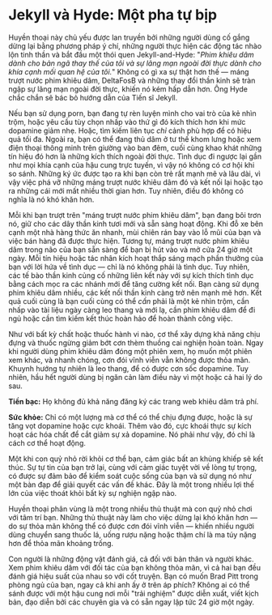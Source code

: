 # Jekyll và Hyde: Một pha tự bịp 

Huyền thoại này chủ yếu được lan truyền bởi những người dùng cố gắng dừng lại bằng phương pháp ý chí, những người thực hiện các động tác nhào lộn tinh thần và bắt đầu một thói quen Jekyll-and-Hyde: "*Phim khiêu dâm dành cho bản ngã thay thế của tôi và sự lãng mạn ngoài đời thực dành cho khía cạnh mối quan hệ của tôi.*" Không có gì xa sự thật hơn thế — máng trượt nước phim khiêu dâm, DeltaFosB và những thay đổi thần kinh sẽ tràn ngập sự lãng mạn ngoài đời thực, khiến nó kém hấp dẫn hơn. Ông Hyde chắc chắn sẽ bác bỏ hướng dẫn của Tiến sĩ Jekyll.

Nếu bạn sử dụng porn, bạn đang tự rèn luyện mình cho vai trò của kẻ nhìn trộm, hoặc yêu cầu tùy chọn nhấp vào thứ gì đó kích thích hơn khi mức dopamine giảm nhẹ. Hoặc, tìm kiếm liên tục *chỉ* cảnh phù hợp để có hiệu quả tối đa. Ngoài ra, bạn có thể đang thủ dâm ở tư thế khom lưng hoặc xem điện thoại thông minh trên giường vào ban đêm, cuối cùng khao khát những tín hiệu đó hơn là những kích thích ngoài đời thực. Tình dục đi ngược lại gần như mọi khía cạnh của hậu cung trực tuyến, vì vậy nó không có cơ hội khi so sánh. Những ký ức được tạo ra khi bạn còn trẻ rất mạnh mẽ và lâu dài, vì vậy việc phá vỡ những máng trượt nước khiêu dâm đó và kết nối lại hoặc tạo ra những cái mới mất nhiều thời gian hơn. Tuy nhiên, điều đó không có nghĩa là nó khó khăn hơn.

Mỗi khi bạn trượt trên "máng trượt nước phim khiêu dâm", bạn đang bôi trơn nó, giữ cho các dây thần kinh tươi mới và sẵn sàng hoạt động. Khi đỗ xe bên cạnh một nhà hàng thức ăn nhanh, mùi chiên rán bay vào lỗ mũi của bạn và việc bán hàng đã được thực hiện. Tương tự, máng trượt nước phim khiêu dâm trong não của bạn sẵn sàng để bạn bị hút vào và mở cửa 24 giờ một ngày. Mỗi tín hiệu hoặc tác nhân kích hoạt thắp sáng mạch phần thưởng của bạn với lời hứa về tình dục — chỉ là nó không phải là tình dục. Tuy nhiên, các tế bào thần kinh củng cố những liên kết này với sự kích thích tình dục bằng cách mọc ra các nhánh mới để tăng cường kết nối. Bạn càng sử dụng phim khiêu dâm nhiều, các kết nối thần kinh càng trở nên mạnh mẽ hơn. Kết quả cuối cùng là bạn cuối cùng có thể *cần* phải là một kẻ nhìn trộm, cần nhấp vào tài liệu ngày càng leo thang và mới lạ, cần phim khiêu dâm để đi ngủ hoặc cần tìm kiếm kết thúc hoàn hảo để hoàn thành công việc.

Như với bất kỳ chất hoặc thuốc hành vi nào, cơ thể xây dựng khả năng chịu đựng và thuốc ngừng giảm bớt cơn thèm thuồng cai nghiện hoàn toàn. Ngay khi người dùng phim khiêu dâm đóng một phiên xem, họ muốn một phiên xem khác, và nhanh chóng, cơn đói vĩnh viễn vẫn không được thỏa mãn. Khuynh hướng tự nhiên là leo thang, để có được cơn sốc dopamine. Tuy nhiên, hầu hết người dùng bị ngăn cản làm điều này vì một hoặc cả hai lý do sau.

**Tiền bạc:** Họ không đủ khả năng đăng ký các trang web khiêu dâm trả phí.

**Sức khỏe:** Chỉ có một lượng mà cơ thể có thể chịu đựng được, hoặc là sự tăng vọt dopamine hoặc cực khoái. Thêm vào đó, cực khoái thực sự kích hoạt các hóa chất để cắt giảm sự xả dopamine. Nó phải như vậy, đó chỉ là cách cơ thể hoạt động.

Một khi con quỷ nhỏ rời khỏi cơ thể bạn, cảm giác bất an khủng khiếp sẽ kết thúc. Sự tự tin của bạn trở lại, cùng với cảm giác tuyệt vời về lòng tự trọng, có được sự đảm bảo để kiểm soát cuộc sống của bạn và sử dụng nó như một bàn đạp để giải quyết các vấn đề khác. Đây là một trong nhiều lợi thế lớn của việc thoát khỏi bất kỳ sự nghiện ngập nào.

Huyền thoại phân vùng là một trong nhiều thủ thuật mà con quỷ nhỏ chơi với tâm trí bạn. Những thủ thuật này làm cho việc dừng lại khó khăn hơn — do sự thỏa mãn không thể có được cơn đói vĩnh viễn — khiến nhiều người dùng chuyển sang thuốc lá, uống rượu nặng hoặc thậm chí là ma túy nặng hơn để thỏa mãn khoảng trống.

Con người là những động vật đánh giá, cả đối với bản thân và người khác. Xem phim khiêu dâm với đối tác của bạn không thỏa mãn, vì cả hai bạn đều đánh giá hiệu suất của nhau so với cốt truyện. Bạn có muốn Brad Pitt trong phòng ngủ của bạn, ngay cả khi anh ấy ở trên áp phích? Không ai có thể sánh được với một hậu cung nơi mỗi "trải nghiệm" được diễn xuất, viết kịch bản, đạo diễn bởi các chuyên gia và có sẵn ngay lập tức 24 giờ một ngày.
